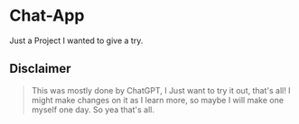 # Chat-App
Just a Project I wanted to give a try.

## Disclaimer

> This was mostly done by ChatGPT, I Just want to try it out, that's all!
> I might make changes on it as I learn more, so maybe I will make one myself one day. So yea that's all.
